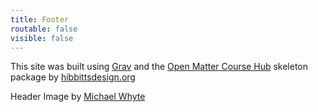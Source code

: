 ```yaml
---
title: Footer
routable: false
visible: false
---
```


This site was built using [Grav](http://getgrav.org) and the [Open Matter Course Hub](http://learn.hibbittsdesign.org/coursehub) skeleton package by [hibbittsdesign.org](http://hibbittsdesign.org)

Header Image by [Michael Whyte](https://www.flickr.com/photos/mwhyte/9503780246)

